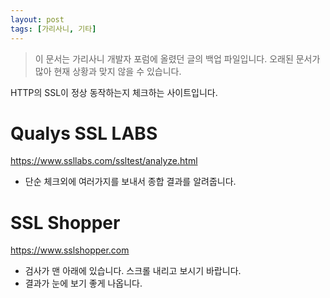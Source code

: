 ```yaml
---
layout: post
tags: [가리사니, 기타]
---
```


> 이 문서는 가리사니 개발자 포럼에 올렸던 글의 백업 파일입니다.
오래된 문서가 많아 현재 상황과 맞지 않을 수 있습니다.


HTTP의 SSL이 정상 동작하는지 체크하는 사이트입니다.

# Qualys SSL LABS
https://www.ssllabs.com/ssltest/analyze.html
- 단순 체크외에 여러가지를 보내서 종합 결과를 알려줍니다.

# SSL Shopper
https://www.sslshopper.com
- 검사가 맨 아래에 있습니다. 스크롤 내리고 보시기 바랍니다.
- 결과가 눈에 보기 좋게 나옵니다.